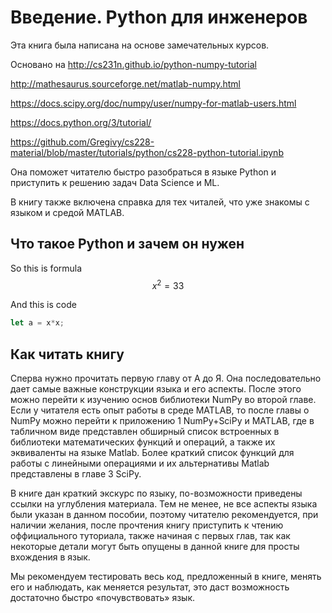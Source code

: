 # Введение. Python для инженеров

Эта книга была написана на основе замечательных курсов.

Основано на http://cs231n.github.io/python-numpy-tutorial

http://mathesaurus.sourceforge.net/matlab-numpy.html

https://docs.scipy.org/doc/numpy/user/numpy-for-matlab-users.html

https://docs.python.org/3/tutorial/

https://github.com/Gregivy/cs228-material/blob/master/tutorials/python/cs228-python-tutorial.ipynb

Она поможет читателю быстро разобраться в языке Python и приступить к решению задач Data Science и ML.

В книгу также включена справка для тех читалей, что уже знакомы с языком и средой MATLAB.

## Что такое Python и зачем он нужен

So this is formula $$x^2=33$$

And this is code
```javascript
let a = x*x;
```

## Как читать книгу

Сперва нужно прочитать первую главу от А до Я. Она последовательно дает самые важные конструкции языка и его аспекты. После этого можно перейти к изучению основ библиотеки NumPy во второй главе. Если у читателя есть опыт работы в среде MATLAB, то после главы о NumPy можно перейти к приложению 1 NumPy+SciPy и MATLAB, где в табличном виде представлен обширный список встроенных в библиотеки математических функций и операций, а также их эквиваленты на языке Matlab. Более краткий список функций для работы с линейными операциями и их альтернативы Matlab представлены в главе 3 SciPy.

В книге дан краткий экскурс по языку, по-возможности приведены ссылки на углубления материала. Тем не менее, не все аспекты языка были указан в данном пособии, поэтому читателю рекомендуется, при наличии желания, после прочтения книгу приступить к чтению оффициального туториала, также начиная с первых глав, так как некоторые детали могут быть опущены в данной книге для просты вхождения в язык.

Мы рекомендуем тестировать весь код, предложенный в книге, менять его и наблюдать, как меняется результат, это даст возможность достаточно быстро «почувствовать» язык.